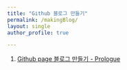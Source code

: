 ```yaml
---
title: "Github 블로그 만들기"
permalink: /makingBlog/
layout: single
author_profile: true

---
```


1.  [Github page 블로그 만들기 - Prologue](https://JinHoooooou.github.io/blog/making-blog-1/)
